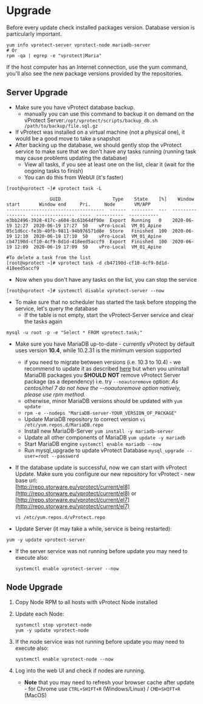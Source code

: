 # Upgrade

Before every update check installed packages version. Database version is particularly important.

```text
yum info vprotect-server vprotect-node mariadb-server
# Or
rpm -qa | egrep -e "vprotect|Maria"
```

If the host computer has an Internet connection, use the yum command, you'll also see the new package versions provided by the repositories.

## Server Upgrade

* Make sure you have vProtect database backup.
  * manually you can use this command to backup it on demand on the vProtect Server:`/opt/vprotect/scripts/backup_db.sh /path/to/backup/file.sql.gz`
* If vProtect was installed on a virtual machine \(not a physical one\), it would be a good move to take a snapshot
* After backing up the database, we should gently stop the vProtect service to make sure that we don't have any tasks running \(running task may cause problems updating the database\)
  * View all tasks, if you see at least one on the list, clear it \(wait for the ongoing tasks to finish\)
  * You can do this from WebUI \(it's faster\)

```text
[root@vprotect ~]# vprotect task -L          

                GUID                   Type    State    [%]    Window start       Window end     Pri.     Node       VM/APP     
------------------------------------  ------  --------  ---  ----------------  ----------------  ----  ----------  -----------  
e3bb2496-3928-417c-a604-8c61b64df90e  Export  Running   0    2020-06-19 12:27  2020-06-19 17:27  50    vPro-Local  VM_01_Apine  
05c1d6cc-fe3b-40fb-9811-94b976571d8e  Store   Finished  100  2020-06-19 12:10  2020-06-19 17:10  50    vPro-Local  VM_01_Apine  
cb47190d-cf10-4cf9-8d1d-418eed5accf9  Export  Finished  100  2020-06-19 12:09  2020-06-19 17:09  50    vPro-Local  VM_01_Apine

#To delete a task from the list
[root@vprotect ~]# vprotect task -d cb47190d-cf10-4cf9-8d1d-418eed5accf9
```

* Now when you don't have any tasks on the list, you can stop the service

```text
[root@vprotect ~]# systemctl disable vprotect-server --now
```

* To make sure that no scheduler has started the task before stopping the service, let's query the database
  * If the table is not empty, start the vProtect-Server service and clear the tasks again

```text
mysql -u root -p -e "Select * FROM vprotect.task;"
```

* Make sure you have MariaDB up-to-date - currently vProtect by default uses version **10.4**, while 10.2.31 is the minimum version supported
  * if you need to migrate between versions \(i.e. 10.3 to 10.4\) - we recommend to update it as described [here](https://mariadb.com/kb/en/upgrading-from-mariadb-103-to-mariadb-104) but when you uninstall MariaDB packages you **SHOULD** **NOT** remove vProtect Server package \(as a dependency\) i.e. try `--noautoremove` option:  _As centos/rhel 7 do not have the --noautoremove option natively, please use rpm method._
  * otherwise, minor MariaDB versions should be updated with `yum update`
  * `rpm -e --nodeps "MariaDB-server-YOUR_VERSION_OF_PACKAGE"`
  * Update MariaDB repository to correct version `vi /etc/yum.repos.d/MariaDB.repo`
  * Install new MariaDB-Server `yum install -y mariadb-server`
  * Update all other components of MariaDB `yum update -y mariadb`
  * Start MariaDB engine `systemctl enable mariadb --now`
  * Run mysql\_upgrade to update vProtect Database `mysql_upgrade --user=root --password`
* If the database update is successful, now we can start with vProtect Update. Make sure you configure our new repository for vProtect - new base url:  
  [http://repo.storware.eu/vprotect/current/el8](http://repo.storware.eu/vprotect/current/el8) or [http://repo.storware.eu/vprotect/current/el7](http://repo.storware.eu/vprotect/current/el7)

  `vi /etc/yum.repos.d/vProtect.repo`

* Update Server \(it may take a while, service is being restarted\):

```text
yum -y update vprotect-server
```

* If the server service was not running before update you may need to execute also:

  ```text
  systemctl enable vprotect-server --now
  ```

## Node Upgrade

1. Copy Node RPM to all hosts with vProtect Node installed
2. Update each Node:

   ```text
   systemctl stop vprotect-node
   yum -y update vprotect-node
   ```

3. If the node service was not running before update you may need to execute also:

   ```text
   systemctl enable vprotect-node --now
   ```

4. Log into the web UI and check if nodes are running.
   * **Note** that you may need to refresh your browser cache after update - for Chrome use `CTRL+SHIFT+R` \(Windows/Linux\) / `CMD+SHIFT+R` \(MacOS\)

